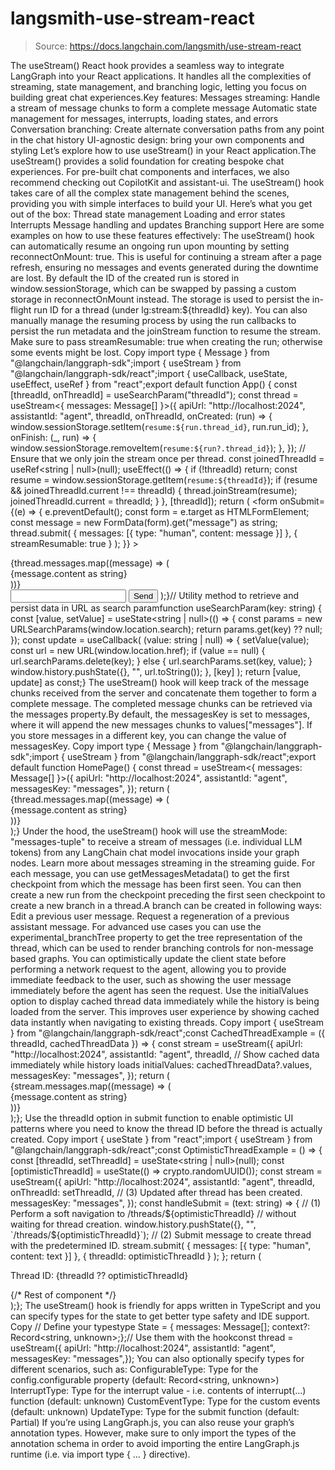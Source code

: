 # langsmith-use-stream-react

> Source: https://docs.langchain.com/langsmith/use-stream-react

The useStream() React hook provides a seamless way to integrate LangGraph into your React applications. It handles all the complexities of streaming, state management, and branching logic, letting you focus on building great chat experiences.Key features:
Messages streaming: Handle a stream of message chunks to form a complete message
Automatic state management for messages, interrupts, loading states, and errors
Conversation branching: Create alternate conversation paths from any point in the chat history
UI-agnostic design: bring your own components and styling
Let’s explore how to use useStream() in your React application.The useStream() provides a solid foundation for creating bespoke chat experiences. For pre-built chat components and interfaces, we also recommend checking out CopilotKit and assistant-ui.
The useStream() hook takes care of all the complex state management behind the scenes, providing you with simple interfaces to build your UI. Here’s what you get out of the box:
Thread state management
Loading and error states
Interrupts
Message handling and updates
Branching support
Here are some examples on how to use these features effectively:
The useStream() hook can automatically resume an ongoing run upon mounting by setting reconnectOnMount: true. This is useful for continuing a stream after a page refresh, ensuring no messages and events generated during the downtime are lost.
By default the ID of the created run is stored in window.sessionStorage, which can be swapped by passing a custom storage in reconnectOnMount instead. The storage is used to persist the in-flight run ID for a thread (under lg:stream:${threadId} key).
You can also manually manage the resuming process by using the run callbacks to persist the run metadata and the joinStream function to resume the stream. Make sure to pass streamResumable: true when creating the run; otherwise some events might be lost.
Copy
import type { Message } from "@langchain/langgraph-sdk";import { useStream } from "@langchain/langgraph-sdk/react";import { useCallback, useState, useEffect, useRef } from "react";export default function App() { const [threadId, onThreadId] = useSearchParam("threadId"); const thread = useStream<{ messages: Message[] }>({ apiUrl: "http://localhost:2024", assistantId: "agent", threadId, onThreadId, onCreated: (run) => { window.sessionStorage.setItem(`resume:${run.thread_id}`, run.run_id); }, onFinish: (_, run) => { window.sessionStorage.removeItem(`resume:${run?.thread_id}`); }, }); // Ensure that we only join the stream once per thread. const joinedThreadId = useRef<string | null>(null); useEffect(() => { if (!threadId) return; const resume = window.sessionStorage.getItem(`resume:${threadId}`); if (resume && joinedThreadId.current !== threadId) { thread.joinStream(resume); joinedThreadId.current = threadId; } }, [threadId]); return ( <form onSubmit={(e) => { e.preventDefault(); const form = e.target as HTMLFormElement; const message = new FormData(form).get("message") as string; thread.submit( { messages: [{ type: "human", content: message }] }, { streamResumable: true } ); }} > <div> {thread.messages.map((message) => ( <div key={message.id}>{message.content as string}</div> ))} </div> <input type="text" name="message" /> <button type="submit">Send</button> </form> );}// Utility method to retrieve and persist data in URL as search paramfunction useSearchParam(key: string) { const [value, setValue] = useState<string | null>(() => { const params = new URLSearchParams(window.location.search); return params.get(key) ?? null; }); const update = useCallback( (value: string | null) => { setValue(value); const url = new URL(window.location.href); if (value == null) { url.searchParams.delete(key); } else { url.searchParams.set(key, value); } window.history.pushState({}, "", url.toString()); }, [key] ); return [value, update] as const;}
The useStream() hook will keep track of the message chunks received from the server and concatenate them together to form a complete message. The completed message chunks can be retrieved via the messages property.By default, the messagesKey is set to messages, where it will append the new messages chunks to values["messages"]. If you store messages in a different key, you can change the value of messagesKey.
Copy
import type { Message } from "@langchain/langgraph-sdk";import { useStream } from "@langchain/langgraph-sdk/react";export default function HomePage() { const thread = useStream<{ messages: Message[] }>({ apiUrl: "http://localhost:2024", assistantId: "agent", messagesKey: "messages", }); return ( <div> {thread.messages.map((message) => ( <div key={message.id}>{message.content as string}</div> ))} </div> );}
Under the hood, the useStream() hook will use the streamMode: "messages-tuple" to receive a stream of messages (i.e. individual LLM tokens) from any LangChain chat model invocations inside your graph nodes. Learn more about messages streaming in the streaming guide.
For each message, you can use getMessagesMetadata() to get the first checkpoint from which the message has been first seen. You can then create a new run from the checkpoint preceding the first seen checkpoint to create a new branch in a thread.A branch can be created in following ways:
Edit a previous user message.
Request a regeneration of a previous assistant message.
For advanced use cases you can use the experimental_branchTree property to get the tree representation of the thread, which can be used to render branching controls for non-message based graphs.
You can optimistically update the client state before performing a network request to the agent, allowing you to provide immediate feedback to the user, such as showing the user message immediately before the agent has seen the request.
Use the initialValues option to display cached thread data immediately while the history is being loaded from the server. This improves user experience by showing cached data instantly when navigating to existing threads.
Copy
import { useStream } from "@langchain/langgraph-sdk/react";const CachedThreadExample = ({ threadId, cachedThreadData }) => { const stream = useStream({ apiUrl: "http://localhost:2024", assistantId: "agent", threadId, // Show cached data immediately while history loads initialValues: cachedThreadData?.values, messagesKey: "messages", }); return ( <div> {stream.messages.map((message) => ( <div key={message.id}>{message.content as string}</div> ))} </div> );};
Use the threadId option in submit function to enable optimistic UI patterns where you need to know the thread ID before the thread is actually created.
Copy
import { useState } from "react";import { useStream } from "@langchain/langgraph-sdk/react";const OptimisticThreadExample = () => { const [threadId, setThreadId] = useState<string | null>(null); const [optimisticThreadId] = useState(() => crypto.randomUUID()); const stream = useStream({ apiUrl: "http://localhost:2024", assistantId: "agent", threadId, onThreadId: setThreadId, // (3) Updated after thread has been created. messagesKey: "messages", }); const handleSubmit = (text: string) => { // (1) Perform a soft navigation to /threads/${optimisticThreadId} // without waiting for thread creation. window.history.pushState({}, "", `/threads/${optimisticThreadId}`); // (2) Submit message to create thread with the predetermined ID. stream.submit( { messages: [{ type: "human", content: text }] }, { threadId: optimisticThreadId } ); }; return ( <div> <p>Thread ID: {threadId ?? optimisticThreadId}</p> {/* Rest of component */} </div> );};
The useStream() hook is friendly for apps written in TypeScript and you can specify types for the state to get better type safety and IDE support.
Copy
// Define your typestype State = { messages: Message[]; context?: Record<string, unknown>;};// Use them with the hookconst thread = useStream<State>({ apiUrl: "http://localhost:2024", assistantId: "agent", messagesKey: "messages",});
You can also optionally specify types for different scenarios, such as:
ConfigurableType: Type for the config.configurable property (default: Record<string, unknown>)
InterruptType: Type for the interrupt value - i.e. contents of interrupt(...) function (default: unknown)
CustomEventType: Type for the custom events (default: unknown)
UpdateType: Type for the submit function (default: Partial<State>)
If you’re using LangGraph.js, you can also reuse your graph’s annotation types. However, make sure to only import the types of the annotation schema in order to avoid importing the entire LangGraph.js runtime (i.e. via import type { ... } directive).